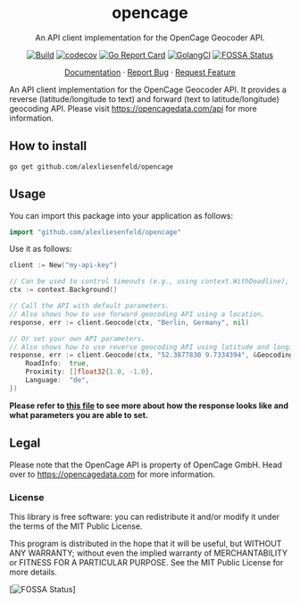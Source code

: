 <div align="center">
    <h1>opencage</h1>
</div>

<p align="center">
An API client implementation for the OpenCage Geocoder API.
</p>
<div align="center">

[![Build](https://github.com/alexliesenfeld/opencage/actions/workflows/go.yml/badge.svg)](https://github.com/alexliesenfeld/health/actions/workflows/go.yml)
[![codecov](https://codecov.io/gh/alexliesenfeld/opencage/branch/main/graph/badge.svg?token=V2mVh8RvYE)](https://codecov.io/gh/alexliesenfeld/health)
[![Go Report Card](https://goreportcard.com/badge/github.com/alexliesenfeld/opencage)](https://goreportcard.com/report/github.com/alexliesenfeld/health)
[![GolangCI](https://golangci.com/badges/github.com/alexliesenfeld/opencage.svg)](https://golangci.com/r/github.com/alexliesenfeld/health)
[![FOSSA Status](https://app.fossa.com/api/projects/git%2Bgithub.com%2Falexliesenfeld%2Fopencage.svg?type=small)](https://app.fossa.com/projects/git%2Bgithub.com%2Falexliesenfeld%2Fopencage?ref=badge_small)
</div>

<p align="center">
    <a href="https://pkg.go.dev/github.com/alexliesenfeld/opencage">Documentation</a>
    ·
    <a href="https://github.com/alexliesenfeld/opencage/issues">Report Bug</a>
    ·
    <a href="https://github.com/alexliesenfeld/opencage/issues">Request Feature</a>
</p>


An API client implementation for the OpenCage Geocoder API. It provides a reverse (latitude/longitude to text) and 
forward (text to latitude/longitude) geocoding API. Please visit https://opencagedata.com/api for 
more information.

## How to install
```shell
go get github.com/alexliesenfeld/opencage
```

## Usage
You can import this package into your application as follows:
```go
import "github.com/alexliesenfeld/opencage"
```

Use it as follows:

```go
client := New("my-api-key")

// Can be used to control timeouts (e.g., using context.WithDeadline), cancellation, etc.
ctx := context.Background()

// Call the API with default parameters.
// Also shows how to use forward geocoding API using a location.
response, err := client.Geocode(ctx, "Berlin, Germany", nil)

// Or set your own API parameters.
// Also shows how to use reverse geocoding API using latitude and longitude.
response, err := client.Geocode(ctx, "52.3877830 9.7334394", &GeocodingParams{
    RoadInfo:  true,
    Proximity: []float32{1.0, -1.0},
    Language:  "de",
})
```

**Please refer to [this file](https://github.com/alexliesenfeld/opencage/blob/main/data.go) to see more about how the 
response looks like and what parameters you are able to set.**

## Legal

Please note that the OpenCage API is property of OpenCage GmbH. 
Head over to https://opencagedata.com for more information.

### License

This library is free software: you can redistribute it and/or modify it under the terms of the MIT Public License.

This program is distributed in the hope that it will be useful, but WITHOUT ANY WARRANTY; without even the implied
warranty of MERCHANTABILITY or FITNESS FOR A PARTICULAR PURPOSE. See the MIT Public License for more details.

[![FOSSA Status](https://app.fossa.com/api/projects/git%2Bgithub.com%2Falexliesenfeld%2Fopencage.svg?type=large&issueType=license)]